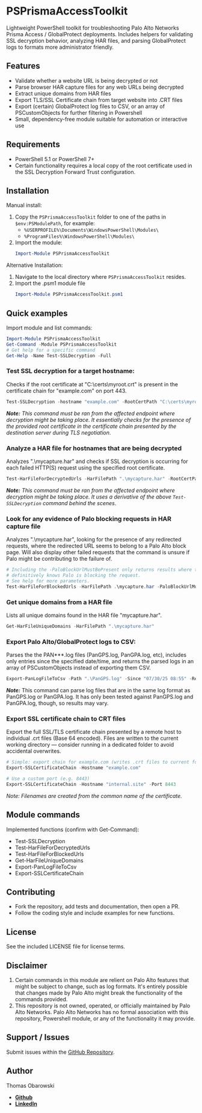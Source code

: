 # PSPrismaAccessToolkit

Lightweight PowerShell toolkit for troubleshooting Palo Alto Networks Prisma Access / GlobalProtect deployments. Includes helpers for validating SSL decryption behavior, analyzing HAR files, and parsing GlobalProtect logs to formats more administrator friendly.

## Features

- Validate whether a website URL is being decrypted or not
- Parse browser HAR capture files for any web URLs being decrypted
- Extract unique domains from HAR files
- Export TLS/SSL Certificate chain from target website into .CRT files
- Export (certain) GlobalProtect log files to CSV, or an array of PSCustomObjects for further filtering in Powershell
- Small, dependency-free module suitable for automation or interactive use

## Requirements

- PowerShell 5.1 or PowerShell 7+
- Certain functionality requires a local copy of the root certificate used in the SSL Decryption Forward Trust configuration.

## Installation

Manual install:
1. Copy the `PSPrismaAccessToolkit` folder to one of the paths in `$env:PSModulePath`, for example:
   - `%USERPROFILE%\Documents\WindowsPowerShell\Modules\`
   - `%ProgramFiles%\WindowsPowerShell\Modules\`
2. Import the module:
   ```powershell
   Import-Module PSPrismaAccessToolkit
   ```

Alternative Installation:
1. Navigate to the local directory where `PSPrismaAccessToolkit` resides.
2. Import the .psm1 module file
   ```powershell
   Import-Module PSPrismaAccessToolkit.psm1
   ```

## Quick examples

Import module and list commands:
```powershell
Import-Module PSPrismaAccessToolkit
Get-Command -Module PSPrismaAccessToolkit
# Get help for a specific command
Get-Help -Name Test-SSLDecryption -Full
```

### Test SSL decryption for a target hostname:

Checks if the root certificate at "C:\certs\myroot.crt" is present in the certificate chain for "example.com" on port 443. 
```powershell
Test-SSLDecryption -hostname "example.com" -RootCertPath "C:\certs\myroot.crt"
```
___Note:___ _This command must be ran from the affected endpoint where decryption might be taking place. It essentially checks for the presence of the provided root certificate in the certificate chain presented by the destination server during TLS negotiation_.

### Analyze a HAR file for hostnames that are being decrypted

Analyzes ".\mycapture.har" and checks if SSL decryption is occurring for each failed HTTP(S) request using the specified root certificate.

```powershell
Test-HarFileForDecryptedUrls -HarFilePath ".\mycapture.har" -RootCertPath ".\root.crt"
```
___Note:___ _This command must be ran from the affected endpoint where decryption might be taking place. It uses a derivative of the above ```Test-SSLDecryption``` command behind the scenes_.

### Look for any evidence of Palo blocking requests in HAR capture file

Analyzes ".\mycapture.har", looking for the presence of any redirected requests,
where the redirected URL seems to belong to a Palo Alto block page. Will also
display other failed requests that the command is unsure if Palo might be
contributing to the failure of.

```powershell
# Including the -PaloBlockUrlMustBePresent only returns results where the command
# definitively knows Palo is blocking the request.
# See help for more parameters.
Test-HarFileForBlockedUrls -HarFilePath .\mycapture.har -PaloBlockUrlMustBePresent
```

### Get unique domains from a HAR file

Lists all unique domains found in the HAR file "mycapture.har".
```powershell
Get-HarFileUniqueDomains -HarFilePath ".\mycapture.har"
```

### Export Palo Alto/GlobalProtect logs to CSV:

Parses the the PAN***.log files (PanGPS.log, PanGPA.log, etc), includes only entries since the specified date/time, and returns the parsed logs in an array of PSCustomObjects instead of exporting them CSV.

```powershell
Export-PanLogFileToCsv -Path ".\PanGPS.log" -Since "07/30/25 08:55" -ReturnObject
```

___Note:___ This command can parse log files that are in the same log format as PanGPS.log or PanGPA.log. It has only been tested against PanGPS.log and PanGPA.log, though, so results may vary.

### Export SSL certificate chain to CRT files

Export the full SSL/TLS certificate chain presented by a remote host to individual .crt files (Base 64 encoded). Files are written to the current working directory — consider running in a dedicated folder to avoid accidental overwrites.

```powershell
# Simple: export chain for example.com (writes .crt files to current folder)
Export-SSLCertificateChain -Hostname "example.com"

# Use a custom port (e.g. 8443)
Export-SSLCertificateChain -Hostname "internal.site" -Port 8443
```
_Note: Filenames are created from the common name of the certificate._

## Module commands

Implemented functions (confirm with Get-Command):
- Test-SSLDecryption
- Test-HarFileForDecryptedUrls
- Test-HarFileForBlockedUrls
- Get-HarFileUniqueDomains
- Export-PanLogFileToCsv
- Export-SSLCertificateChain

## Contributing

- Fork the repository, add tests and documentation, then open a PR.
- Follow the coding style and include examples for new functions.

## License

See the included LICENSE file for license terms.

## Disclaimer
1. Certain commands in this module are relient on Palo Alto features that might be subject to change, such as log formats. It's entirely possible that changes made by Palo Alto might break the functionality of the commands provided.
2. This repository is not owned, operated, or officially maintained by Palo Alto Networks. Palo Alto Networks has no formal association with this repository, Powershell module, or any of the functionality it may provide. 

## Support / Issues

Submit issues within the [GitHub Repository](https://github.com/tjobarow/PSPrismaAccessToolkit/issues).

## Author
Thomas Obarowski
- **[Github](https://github.com/tjobarow)**
- **[LinkedIn](https://www.linkedin.com/in/tjobarow/)**
